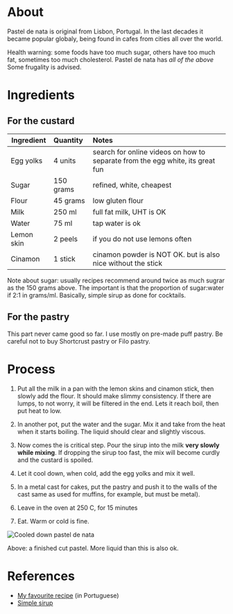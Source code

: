 # About

Pastel de nata is original from Lisbon, Portugal.
In the last decades it became popular globaly, being found in cafes from cities all over the world. 

Health warning: some foods have too much sugar, others have too much fat, sometimes too much cholesterol. Pastel de nata has *all of the above* Some frugality is advised. 


# Ingredients

## For the custard

| Ingredient    | Quantity     | Notes  |
| ------------- |:-------------|:-------|
| Egg yolks      | 4 units      | search for online videos on how to separate from the egg white, its great fun      |
| Sugar          | 150 grams    | refined, white, cheapest |
| Flour          | 45 grams     | low gluten flour  |
| Milk           | 250 ml       | full fat milk, UHT is OK|
| Water          | 75 ml       | tap water is ok |
| Lemon skin     | 2 peels | if you do not use lemons often|
| Cinamon        | 1 stick | cinamon powder is NOT OK. but is also nice without the stick |



Note about sugar: usually recipes recommend around twice as much sugrar as the 150 grams above. The important is that the proportion of sugar:water if 2:1 in grams/ml. Basically, simple sirup as done for cocktails.

## For the pastry

This part never came good so far. I use mostly on pre-made puff pastry. Be careful not to buy Shortcrust pastry or Filo pastry.

# Process

1. Put all the milk in a pan with the lemon skins and cinamon stick, then slowly add the flour. It should make slimmy consistency. If there are lumps, to not worry, it will be filtered in the end. Lets it reach boil, then put heat to low.

2. In another pot, put the water and the sugar. Mix it and take from the heat when it starts boiling. The liquid should clear and slightly viscous. 

3. Now comes the  is critical step. Pour the sirup into the milk **very slowly while mixing**. If dropping the sirup too fast, the mix will become curdly and the custard is spoiled. 

4. Let it cool down, when cold, add the egg yolks and mix it well.

5. In a metal cast for cakes, put the pastry and push it to the walls of the cast same as used for muffins, for example, but must be metal).

6. Leave in the oven at 250 C, for 15 minutes

7. Eat. Warm or cold is fine. 


![Cooled down pastel de nata](https://user-images.githubusercontent.com/2169792/116758009-8f47a280-aa0f-11eb-8353-b1890d52a7eb.png)

Above: a finished cut pastel. More liquid than this is also ok.  

# References 

* [My favourite recipe](https://www.saborintenso.com/f23/pasteis-nata-5349/) (in Portuguese) 
* [Simple sirup](https://en.wikipedia.org/wiki/Syrup)


